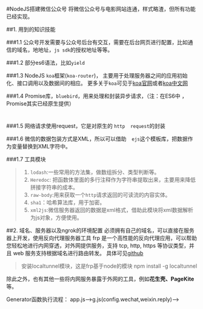 #NodeJS搭建微信公众号
将微信公众号与电影网站连通，样式略渣，但所有功能已经实现。

##1. 用到的知识技能

###1.1 公众号开发需要与公众号后台有交互，需要在后台网页进行配置，比如通信的域名，地地址，`js sdk`的授权地址等等。

###1.2 部分es6语法，比如`yield`

###1.3 NodeJS `koa`框架(`koa-router`)， 主要用于处理服务器之间的应用初始化、接口调用以及数据间的相应。
更多关于`koa`可见于[koa官网](http://koajs.com/)或者[koa中文网](http://koa.bootcss.com/)

###1.4 Promise库，`bluebird`，用来处理和封装异步请求，（注：在ES6中 ，Promise其实已经原生提供）
#
###1.5 网络请求使用request，它是对原生的  `http  request`的封装

###1.6 微信的数据包装方式是XML，所以可以借助`  ejs`这个模板库，把数据作为变量替换到XML字符中。

###1.7 工具模块
>1. `lodash`:一些常用的方法集，做数组拆分、类型判断等。
>2. `Heredoc`: 把函数体里面的多行注释作为字符串提取出来，主要用来降低拼接字符串的成本。
>3. `raw-body`:用来获取一个`http`请求返回的可读流的内容实体。
>4. `sha1`：哈希算法库，用于加密。
>5. `xml2js`:微信服务器返回的数据是xml格式，借助此模块将xml数据解析为js对象，方便使用。 

##2. 域名、服务器以及ngrok的环境配置
	必须拥有自己的域名，可以直接在服务器上开发，使用反向代理服务器工具
    frp 是一个高性能的反向代理应用，可以帮助您轻松地进行内网穿透，对外网提供服务，支持 tcp, http, https 等协议类型，并且 web 服务支持根据域名进行路由转发。
    具体可见[github](https://github.com/fatedier/frp/blob/master/README_zh.md)

>安装localtunnel模块，这是frp基于node的模块
>npm install -g localtunnel

除此之外，也有其他一些将内网服务暴露于外网的工具，例如**花生壳、PageKite**等。


Generator函数执行流程：
app.js-->g.js(config.wechat,weixin.reply)-->